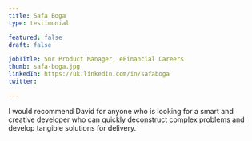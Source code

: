 ```yaml
---
title: Safa Boga
type: testimonial

featured: false
draft: false

jobTitle: Snr Product Manager, eFinancial Careers
thumb: safa-boga.jpg
linkedIn: https://uk.linkedin.com/in/safaboga
twitter:

---
```


I would recommend David for anyone who is looking for a smart and creative developer who can quickly deconstruct complex problems and develop tangible solutions for delivery.
